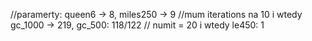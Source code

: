  //paramerty: queen6 -> 8, miles250 -> 9
    //mum iterations na 10 i wtedy gc_1000 -> 219, gc_500: 118/122
    // numit = 20 i wtedy le450: 1